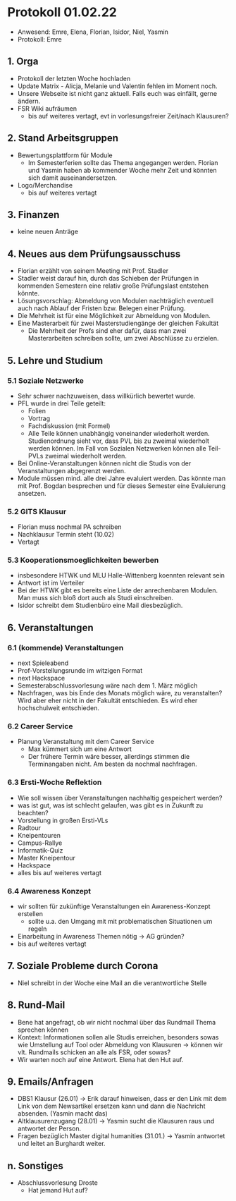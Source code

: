 ---
---

# Protokoll 01.02.22

- Anwesend: Emre, Elena, Florian, Isidor, Niel, Yasmin
- Protokoll: Emre

## 1. Orga

- Protokoll der letzten Woche hochladen
- Update Matrix - Alicja, Melanie und Valentin fehlen im Moment noch.
- Unsere Webseite ist nicht ganz aktuell. Falls euch was einfällt, gerne ändern.
- FSR Wiki aufräumen
  - bis auf weiteres vertagt, evt in vorlesungsfreier Zeit/nach Klausuren?

## 2. Stand Arbeitsgruppen

- Bewertungsplattform für Module
  - Im Semesterferien sollte das Thema angegangen werden. Florian und Yasmin haben ab kommender Woche mehr Zeit und könnten sich damit auseinandersetzen.
- Logo/Merchandise
  - bis auf weiteres vertagt

## 3. Finanzen

- keine neuen Anträge

## 4. Neues aus dem Prüfungsausschuss

- Florian erzählt von seinem Meeting mit Prof. Stadler
- Stadler weist darauf hin, durch das Schieben der Prüfungen in kommenden Semestern eine relativ große Prüfungslast entstehen könnte.
- Lösungsvorschlag: Abmeldung von Modulen nachträglich eventuell auch nach Ablauf der Fristen bzw. Belegen einer Prüfung.
- Die Mehrheit ist für eine Möglichkeit zur Abmeldung von Modulen.
- Eine Masterarbeit für zwei Masterstudiengänge der gleichen Fakultät
  - Die Mehrheit der Profs sind eher dafür, dass man zwei Masterarbeiten schreiben sollte, um zwei Abschlüsse zu erzielen.

## 5. Lehre und Studium

### 5.1 Soziale Netzwerke

- Sehr schwer nachzuweisen, dass willkürlich bewertet wurde.
- PFL wurde in drei Teile geteilt:
  - Folien
  - Vortrag
  - Fachdiskussion (mit Formel)
  - Alle Teile können unabhängig voneinander wiederholt werden. Studienordnung sieht vor, dass PVL bis zu zweimal wiederholt werden können. Im Fall von Sozialen Netzwerken können alle Teil-PVLs zweimal wiederholt werden.
- Bei Online-Veranstaltungen können nicht die Studis von der Veranstaltungen abgegrenzt werden.
- Module müssen mind. alle drei Jahre evaluiert werden. Das könnte man mit Prof. Bogdan besprechen und für dieses Semester eine Evaluierung ansetzen.

### 5.2 GITS Klausur

- Florian muss nochmal PA schreiben
- Nachklausur Termin steht (10.02)
- Vertagt

### 5.3 Kooperationsmoeglichkeiten bewerben

- insbesondere HTWK und MLU Halle-Wittenberg koennten relevant sein
- Antwort ist im Verteiler
- Bei der HTWK gibt es bereits eine Liste der anrechenbaren Modulen. Man muss sich bloß dort auch als Studi einschreiben.
- Isidor schreibt dem Studienbüro eine Mail diesbezüglich.

## 6. Veranstaltungen

### 6.1 (kommende) Veranstaltungen

- next Spieleabend
- Prof-Vorstellungsrunde im witzigen Format
- next Hackspace
- Semesterabschlussvorlesung wäre nach dem 1. März möglich
- Nachfragen, was bis Ende des Monats möglich wäre, zu veranstalten? Wird aber eher nicht in der Fakultät entschieden. Es wird eher hochschulweit entschieden.

### 6.2 Career Service

- Planung Veranstaltung mit dem Career Service
  - Max kümmert sich um eine Antwort
  - Der frühere Termin wäre besser, allerdings stimmen die Terminangaben nicht. Am besten da nochmal nachfragen.

### 6.3 Ersti-Woche Reflektion

- Wie soll wissen über Veranstaltungen nachhaltig gespeichert werden?
- was ist gut, was ist schlecht gelaufen, was gibt es in Zukunft zu beachten?
- Vorstellung in großen Ersti-VLs
- Radtour
- Kneipentouren
- Campus-Rallye
- Informatik-Quiz
- Master Kneipentour
- Hackspace
- alles bis auf weiteres vertagt

### 6.4 Awareness Konzept

- wir sollten für zukünftige Veranstaltungen ein Awareness-Konzept erstellen
  - sollte u.a. den Umgang mit mit problematischen Situationen um regeln
- Einarbeitung in Awareness Themen nötig -> AG gründen?
- bis auf weiteres vertagt

## 7. Soziale Probleme durch Corona

- Niel schreibt in der Woche eine Mail an die verantwortliche Stelle

## 8. Rund-Mail

- Bene hat angefragt, ob wir nicht nochmal über das Rundmail Thema sprechen können
- Kontext: Informationen sollen alle Studis erreichen, besonders sowas wie Umstellung auf Tool oder Abmeldung von Klausuren -> können wir vlt. Rundmails schicken an alle als FSR, oder sowas?
- Wir warten noch auf eine Antwort. Elena hat den Hut auf.

## 9. Emails/Anfragen

- DBS1 Klausur (26.01) -> Erik darauf hinweisen, dass er den Link mit dem Link von dem Newsartikel ersetzen kann und dann die Nachricht absenden. (Yasmin macht das)
- Altklausurenzugang (28.01) -> Yasmin sucht die Klausuren raus und antwortet der Person.
- Fragen bezüglich Master digital humanities (31.01.) -> Yasmin antwortet und leitet an Burghardt weiter.

## n. Sonstiges

- Abschlussvorlesung Droste
  - Hat jemand Hut auf?
